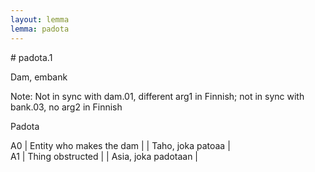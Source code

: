```yaml
---
layout: lemma
lemma: padota
---
```


<div class="sense">
# <span class="sensename">padota.1</span>

<span class="description">Dam, embank</span>

Note: Not in sync with dam.01, different arg1 in Finnish; not in sync with bank.03, no arg2 in Finnish

<span class="description">Padota</span>

A0 | Entity who makes the dam |   | Taho, joka patoaa |  
A1 | Thing obstructed |   | Asia, joka padotaan |  

</div>

